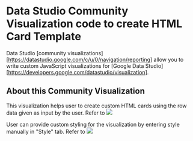 # Data Studio Community Visualization code to create HTML Card Template

Data Studio [community visualizations][https://datastudio.google.com/c/u/0/navigation/reporting] allow you to write custom
JavaScript visualizations for [Google Data Studio][https://developers.google.com/datastudio/visualization].

## About this Community Visualization

This visualization helps user to create custom HTML cards using the row data given as input by the user. Refer to ![](https://github.com/googledatastudio/experimental-visualizations/blob/CustomHTMLCard/viz/CustomHTMLCard/HTML%20Card%20Template.png)

User can provide custom styling for the visualization by entering style manually in "Style" tab. Refer to ![](https://github.com/googledatastudio/experimental-visualizations/blob/CustomHTMLCard/viz/CustomHTMLCard/HTMLTemplate_Style.png)
